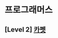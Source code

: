 # 프로그래머스 
## [Level 2] [카펫][link]

[link]: https://programmers.co.kr/learn/courses/30/lessons/42842
